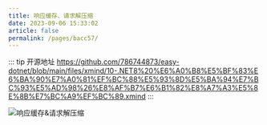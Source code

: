 ```yaml
---
title: 响应缓存、请求解压缩
date: 2023-09-06 15:33:02
article: false
permalink: /pages/bacc57/
---
```


::: tip 开源地址
https://github.com/786744873/easy-dotnet/blob/main/files/xmind/10-.NET8%20%E6%A0%B8%E5%BF%83%E6%BA%90%E7%A0%81%EF%BC%88%E5%93%8D%E5%BA%94%E7%BC%93%E5%AD%98%26%E8%AF%B7%E6%B1%82%E8%A7%A3%E5%8E%8B%E7%BC%A9%EF%BC%89.xmind
:::


<img src="/img/map/10-响应缓存&请求解压缩.png" alt="响应缓存&请求解压缩"></img>